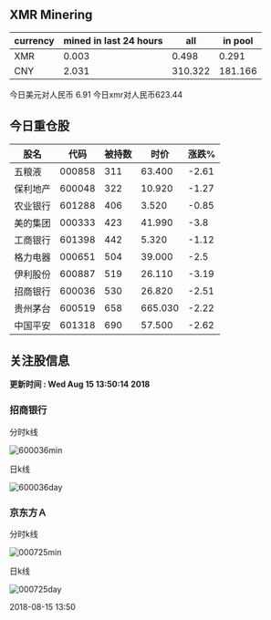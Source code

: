 ## XMR Minering

|currency|mined in last 24 hours|all|in pool|
|---|---|---|---|
|XMR|0.003|0.498|0.291|
|CNY|2.031|310.322|181.166|

今日美元对人民币 6.91	今日xmr对人民币623.44


## 今日重仓股 

|股名|代码|被持数|时价|涨跌%|
|---|---|---|---|---|
|五粮液|000858|311|63.400|-2.61|
|保利地产|600048|322|10.920|-1.27|
|农业银行|601288|406|3.520|-0.85|
|美的集团|000333|423|41.990|-3.8|
|工商银行|601398|442|5.320|-1.12|
|格力电器|000651|504|39.000|-2.5|
|伊利股份|600887|519|26.110|-3.19|
|招商银行|600036|530|26.820|-2.51|
|贵州茅台|600519|658|665.030|-2.22|
|中国平安|601318|690|57.500|-2.62|

## 关注股信息
**更新时间 : Wed Aug 15 13:50:14 2018**
### 招商银行 
分时k线

![600036min](http://image.sinajs.cn/newchart/min/n/sh600036.gif)

日k线

![600036day](http://image.sinajs.cn/newchart/daily/n/sh600036.gif)

### 京东方Ａ 
分时k线

![000725min](http://image.sinajs.cn/newchart/min/n/sz000725.gif)

日k线

![000725day](http://image.sinajs.cn/newchart/daily/n/sz000725.gif)

2018-08-15 13:50